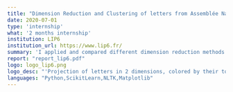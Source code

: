 ```yaml
---
title: "Dimension Reduction and Clustering of letters from Assemblée Nationale"
date: 2020-07-01
type: 'internship'
what: '2 months internship'
institution: LIP6
institution_url: https://www.lip6.fr/
summary: 'I applied and compared different dimension reduction methods to short letters from deputees to ministers. I also applied various clustering methods to link deputees.'
report: "report_lip6.pdf"
logo: logo_lip6.png
logo_desc: "'Projection of letters in 2 dimensions, colored by their topic.'"
languages: "Python,ScikitLearn,NLTK,Matplotlib"
---
```

